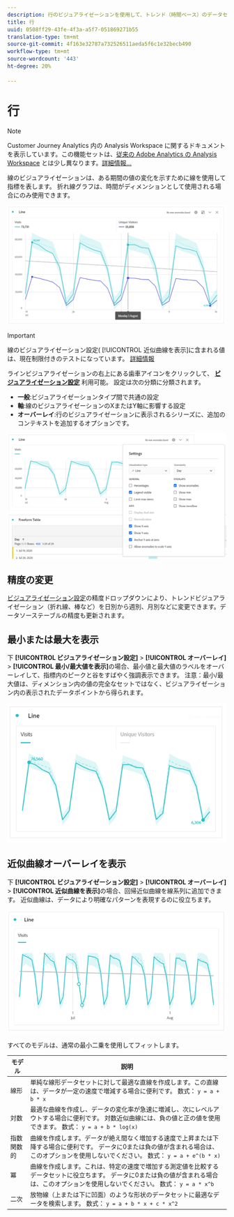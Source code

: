 ```yaml
---
description: 行のビジュアライゼーションを使用して、トレンド（時間ベース）のデータセットを表現します
title: 行
uuid: 0508ff29-43fe-4f3a-a5f7-051869271b55
translation-type: tm+mt
source-git-commit: 4f163e32787a732526511aeda5f6c1e32becb490
workflow-type: tm+mt
source-wordcount: '443'
ht-degree: 20%

---
```



# 行

>[!NOTE]
>
>Customer Journey Analytics 内の Analysis Workspace に関するドキュメントを表示しています。この機能セットは、[従来の Adobe Analytics の Analysis Workspace](https://docs.adobe.com/content/help/ja-JP/analytics/analyze/analysis-workspace/home.html) とは少し異なります。[詳細情報...](/help/getting-started/cja-aa.md)

線のビジュアライゼーションは、ある期間の値の変化を示すために線を使用して指標を表します。 折れ線グラフは、時間がディメンションとして使用される場合にのみ使用できます。

![線の視覚化](assets/line-viz.png)

>[!IMPORTANT]
>
>線のビジュアライゼーション設定( [!UICONTROL 近似曲線を表示]に含まれる値は、現在制限付きのテストになっています。 [詳細情報](https://docs.adobe.com/content/help/ja-JP/analytics/landing/an-releases.html)

ラインビジュアライゼーションの右上にある歯車アイコンをクリックして、 [**ビジュアライゼーション設定**](freeform-analysis-visualizations.md) 利用可能。 設定は次の分類に分類されます。

* **一般**:ビジュアライゼーションタイプ間で共通の設定
* **軸**:線のビジュアライゼーションのXまたはY軸に影響する設定
* **オーバーレイ**:行のビジュアライゼーションに表示されるシリーズに、追加のコンテキストを追加するオプションです。

![ビジュアライゼーション設定](assets/viz-settings-modal.png)

## 精度の変更

[ビジュアライゼーション設定](freeform-analysis-visualizations.md)の精度ドロップダウンにより、トレンドビジュアライゼーション（折れ線、棒など）を日別から週別、月別などに変更できます。データソーステーブルの精度も更新されます。

## 最小または最大を表示

下 **[!UICONTROL ビジュアライゼーション設定]** > **[!UICONTROL オーバーレイ]** > **[!UICONTROL 最小/最大値を表示]**&#x200B;の場合、最小値と最大値のラベルをオーバーレイして、指標内のピークと谷をすばやく強調表示できます。 注意：最小/最大値は、ディメンション内の値の完全なセットではなく、ビジュアライゼーション内の表示されたデータポイントから得られます。

![最小/最大値を表示](assets/min-max-labels.png)

## 近似曲線オーバーレイを表示

下 **[!UICONTROL ビジュアライゼーション設定]** > **[!UICONTROL オーバーレイ]** > **[!UICONTROL 近似曲線を表示]**&#x200B;の場合、回帰近似曲線を線系列に追加できます。 近似曲線は、データにより明確なパターンを表現するのに役立ちます。

![線形近似曲線](assets/show-linear-trendline.png)

すべてのモデルは、通常の最小二乗を使用してフィットします。

| モデル | 説明 |
| --- | --- |
| 線形 | 単純な線形データセットに対して最適な直線を作成します。この直線は、データが一定の速度で増減する場合に便利です。 数式： `y = a + b * x` |
| 対数 | 最適な曲線を作成し、データの変化率が急速に増減し、次にレベルアウトする場合に便利です。 対数近似曲線には、負の値と正の値を使用できます。 数式： `y = a + b * log(x)` |
| 指数関数的 | 曲線を作成します。データが絶え間なく増加する速度で上昇または下降する場合に便利です。 データに0または負の値が含まれる場合は、このオプションを使用しないでください。 数式： `y = a + e^(b * x)` |
| 冪 | 曲線を作成します。これは、特定の速度で増加する測定値を比較するデータセットに役立ちます。 データに0または負の値が含まれる場合は、このオプションを使用しないでください。 数式： `y = a * x^b` |
| 二次 | 放物線（上または下に凹面）のような形状のデータセットに最適なデータを検索します。 数式： `y = a + b * x + c * x^2` |
